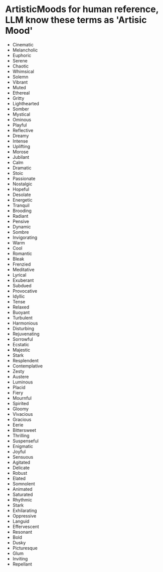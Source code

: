 # ArtisticMoods for human reference, LLM know these terms as 'Artisic Mood'
- Cinematic
- Melancholic
- Euphoric
- Serene
- Chaotic
- Whimsical
- Solemn
- Vibrant
- Muted
- Ethereal
- Gritty
- Lighthearted
- Somber
- Mystical
- Ominous
- Playful
- Reflective
- Dreamy
- Intense
- Uplifting
- Morose
- Jubilant
- Calm
- Dramatic
- Stoic
- Passionate
- Nostalgic
- Hopeful
- Desolate
- Energetic
- Tranquil
- Brooding
- Radiant
- Pensive
- Dynamic
- Sombre
- Invigorating
- Warm
- Cool
- Romantic
- Bleak
- Frenzied
- Meditative
- Lyrical
- Exuberant
- Subdued
- Provocative
- Idyllic
- Tense
- Relaxed
- Buoyant
- Turbulent
- Harmonious
- Disturbing
- Rejuvenating
- Sorrowful
- Ecstatic
- Majestic
- Stark
- Resplendent
- Contemplative
- Zesty
- Austere
- Luminous
- Placid
- Fiery
- Mournful
- Spirited
- Gloomy
- Vivacious
- Gracious
- Eerie
- Bittersweet
- Thrilling
- Suspenseful
- Enigmatic
- Joyful
- Sensuous
- Agitated
- Delicate
- Robust
- Elated
- Somnolent
- Animated
- Saturated
- Rhythmic
- Stark
- Exhilarating
- Oppressive
- Languid
- Effervescent
- Resonant
- Bold
- Dusky
- Picturesque
- Glum
- Inviting
- Repellant
